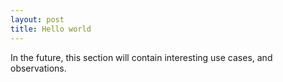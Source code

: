 ```yaml
---
layout: post
title: Hello world
---
```


In the future, this section will contain interesting use cases, and observations.


